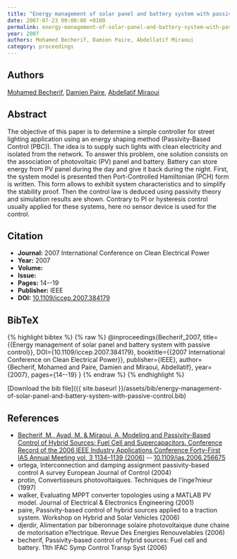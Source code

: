 ```yaml
---
title: "Energy management of solar panel and battery system with passive control"
date: 2007-07-23 00:00:00 +0100
permalink: energy-management-of-solar-panel-and-battery-system-with-passive-control
year: 2007
authors: Mohamed Becherif, Damien Paire, Abdellatif Miraoui
category: proceedings
---
```

 
## Authors
[Mohamed Becherif](authors/mohamed-becherif), [Damien Paire](authors/damien-paire), [Abdellatif Miraoui](authors/abdellatif-miraoui)
 
## Abstract
The objective of this paper is to determine a simple controller for street lighting application using an energy shaping method (Passivity-Based Control (PBC)). The idea is to supply such lights with clean electricity and isolated from the network. To answer this problem, one solution consists on the association of photovoltaic (PV) panel and battery. Battery can store energy from PV panel during the day and give it back during the night. First, the system model is presented then Port-Controlled Hamiltonian (PCH) form is written. This form allows to exhibit system characteristics and to simplify the stability proof. Then the control law is deduced using passivity theory and simulation results are shown. Contrary to PI or hysteresis control usually applied for these systems, here no sensor device is used for the control.
 
## Citation
- **Journal:** 2007 International Conference on Clean Electrical Power
- **Year:** 2007
- **Volume:** 
- **Issue:** 
- **Pages:** 14--19
- **Publisher:** IEEE
- **DOI:** [10.1109/iccep.2007.384179](https://doi.org/10.1109/iccep.2007.384179)
 
## BibTeX
{% highlight bibtex %}
{% raw %}
@inproceedings{Becherif_2007,
  title={{Energy management of solar panel and battery system with passive control}},
  DOI={10.1109/iccep.2007.384179},
  booktitle={{2007 International Conference on Clean Electrical Power}},
  publisher={IEEE},
  author={Becherif, Mohamed and Paire, Damien and Miraoui, Abdellatif},
  year={2007},
  pages={14--19}
}
{% endraw %}
{% endhighlight %}
 
[Download the bib file]({{ site.baseurl }}/assets/bib/energy-management-of-solar-panel-and-battery-system-with-passive-control.bib)
 
## References
- [Becherif, M., Ayad, M. & Miraoui, A. Modeling and Passivity-Based Control of Hybrid Sources: Fuel Cell and Supercapacitors. Conference Record of the 2006 IEEE Industry Applications Conference Forty-First IAS Annual Meeting vol. 3 1134–1139 (2006)](modeling-and-passivity-based-control-of-hybrid-sources-fuel-cell-and-supercapacitors) -- [10.1109/ias.2006.256675](https://doi.org/10.1109/ias.2006.256675)
- ortega, Interconnection and damping assignment passivity-based control A survey European Journal of Control (2004)
- protin, Convertisseurs photovoltaiques. Techniques de l'inge?nieur (1997)
- walker, Evaluating MPPT converter topologies using a MATLAB PV model. Journal of Electrical & Electronics Engineering (2001)
- paire, Passivity-based control of hybrid sources applied to a traction system. Workshop on Hybrid and Solar Vehicles (2006)
- djerdir, Alimentation par biberonnage solaire photovoltaique dune chaine de motorisation e?lectrique. Revue Des Energies Renouvelables (2006)
- becherif, Passivity-based control of hybrid sources: Fuel cell and battery. 11th IFAC Symp Control Transp Syst (2006)

